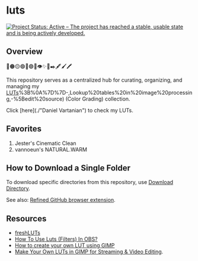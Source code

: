 # luts

<!-- badges: start -->
[![Project Status: Active – The project has reached a stable, usable state and is being actively developed.](https://www.repostatus.org/badges/latest/active.svg)](https://www.repostatus.org/#active)
<!-- badges: end -->

## Overview

🔴🟠🟡🟢🔵🟣🌈👁️✨🎨✒️🖋️🖌️🖍️

This repository serves as a centralized hub for curating, organizing, and managing my [LUTs](https://en.wikipedia.org/wiki/Lookup_table#:~:text=3%5D%5D)%3B%0A%7D%7D-,Lookup%20tables%20in%20image%20processing,-%5Bedit%20source) (Color Grading) collection.

Click [here](./"Daniel Vartanian") to check my LUTs.

## Favorites

1. Jester's Cinematic Clean
1. vannoeun's NATURAL.WARM

## How to Download a Single Folder

To download specific directories from this repository, use [Download Directory](https://download-directory.github.io/).

See also: [Refined GitHub browser extension](https://github.com/refined-github/refined-github).

## Resources

- [freshLUTs](https://freshluts.com/)
- [How To Use Luts (Filters) In OBS?](https://youtu.be/e89PLqDPTB8?si=GtSuuPM6INLavYXN)
- [How to create your own LUT using GIMP](https://forum.shotcut.org/t/how-to-create-your-own-lut-using-gimp/29127)
- [Make Your Own LUTs in GIMP for Streaming & Video Editing](https://youtu.be/WzAWVg0-48Q?si=-gbRMEXfUr238dN9).
